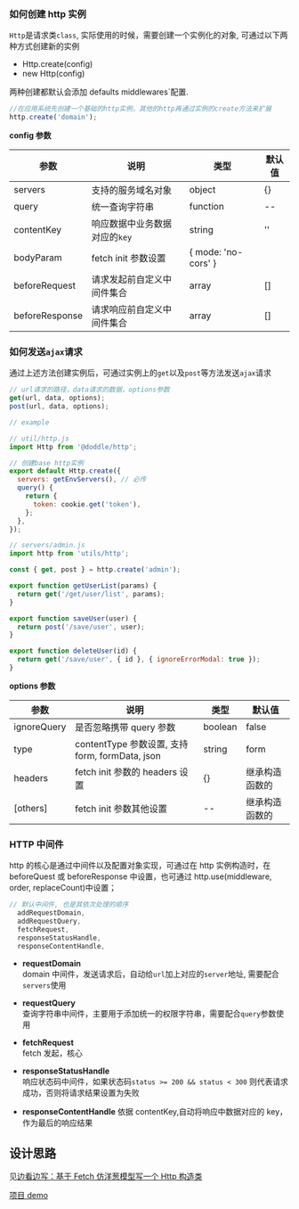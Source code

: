 ### 如何创建 http 实例

`Http`是请求类`class`, 实际使用的时候，需要创建一个实例化的对象, 可通过以下两种方式创建新的实例

- Http.create(config)
- new Http(config)

两种创建都默认会添加 defaults middlewares`配置.

```javascript
//在应用系统先创建一个基础的http实例，其他的http再通过实例的create方法来扩展
http.create('domain');
```

**config 参数**

| 参数           | 说明                          | 类型                | 默认值 |
| -------------- | ----------------------------- | ------------------- | ------ |
| servers        | 支持的服务域名对象            | object              | {}     |
| query          | 统一查询字符串                | function            | --     |
| contentKey     | 响应数据中业务数据对应的`key` | string              | ''     |
| bodyParam      | fetch init 参数设置           | { mode: 'no-cors' } |        |
| beforeRequest  | 请求发起前自定义中间件集合    | array               | []     |
| beforeResponse | 请求响应前自定义中间件集合    | array               | []     |

### 如何发送`ajax`请求

通过上述方法创建实例后，可通过实例上的`get`以及`post`等方法发送`ajax`请求

```javascript
// url请求的路径，data请求的数据，options参数
get(url, data, options);
post(url, data, options);

// example

// util/http.js
import Http from '@doddle/http';

// 创建base http实例
export default Http.create({
  servers: getEnvServers(), // 必传
  query() {
    return {
      token: cookie.get('token'),
    };
  },
});

// servers/admin.js
import http from 'utils/http';

const { get, post } = http.create('admin');

export function getUserList(params) {
  return get('/get/user/list', params);
}

export function saveUser(user) {
  return post('/save/user', user);
}

export function deleteUser(id) {
  return get('/save/user', { id }, { ignoreErrorModal: true });
}
```

**options 参数**

| 参数        | 说明                                            | 类型    | 默认值         |
| ----------- | ----------------------------------------------- | ------- | -------------- |
| ignoreQuery | 是否忽略携带 query 参数                         | boolean | false          |
| type        | contentType 参数设置, 支持 form, formData, json | string  | form           |
| headers     | fetch init 参数的 headers 设置                  | {}      | 继承构造函数的 |
| [others]    | fetch init 参数其他设置                         | --      | 继承构造函数的 |

### HTTP 中间件

http 的核心是通过中间件以及配置对象实现，可通过在 http 实例构造时，在 beforeQuest 或 beforeResponse 中设置，也可通过 http.use(middleware, order, replaceCount)中设置；

```javascript
// 默认中间件, 也是其依次处理的顺序
  addRequestDomain,
  addRequestQuery,
  fetchRequest,
  responseStatusHandle,
  responseContentHandle,
```

- **requestDomain**  
  domain 中间件，发送请求后，自动给`url`加上对应的`server`地址, 需要配合`servers`使用

- **requestQuery**  
  查询字符串中间件，主要用于添加统一的权限字符串，需要配合`query`参数使用

- **fetchRequest**  
  fetch 发起，核心

- **responseStatusHandle**  
  响应状态码中间件，如果状态码`status >= 200 && status < 300` 则代表请求成功，否则将请求结果设置为失败

- **responseContentHandle**
  依据 contentKey,自动将响应中数据对应的 key，作为最后的响应结果

## 设计思路

见[边看边写：基于 Fetch 仿洋葱模型写一个 Http 构造类](https://closertb.site/#/blog/33)

[项目 demo](https://github.com/closertb/koa-spring-client)

